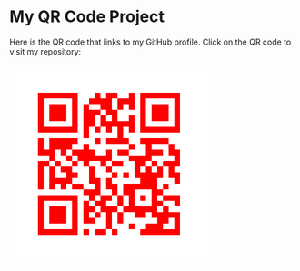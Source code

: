 # My QR Code Project

Here is the QR code that links to my GitHub profile. Click on the QR code to visit my repository:

[![QR Code](qr_codes/QRCode_20241106020321.png)](https://github.com/db-48)



